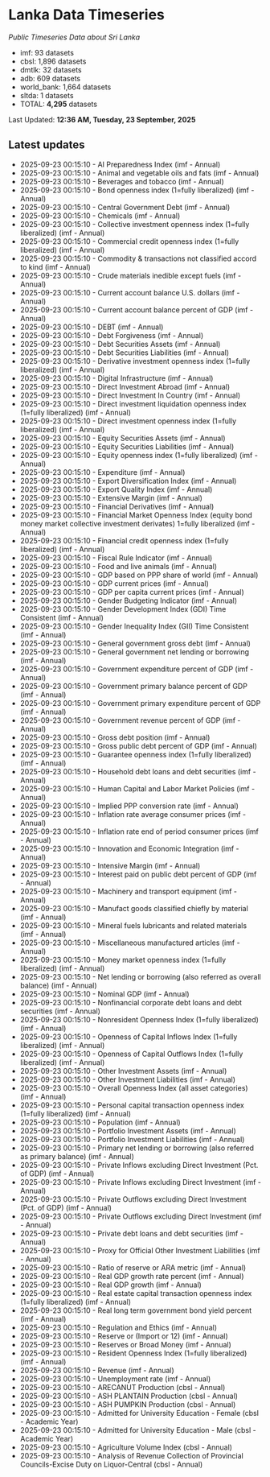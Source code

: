 # Lanka Data Timeseries
*Public Timeseries Data about Sri Lanka*

* imf: 93 datasets
* cbsl: 1,896 datasets
* dmtlk: 32 datasets
* adb: 609 datasets
* world_bank: 1,664 datasets
* sltda: 1 datasets
* TOTAL: **4,295** datasets

Last Updated: **12:36 AM, Tuesday, 23 September, 2025**

## Latest updates

* 2025-09-23 00:15:10 - AI Preparedness Index (imf - Annual)
* 2025-09-23 00:15:10 - Animal and vegetable oils and fats (imf - Annual)
* 2025-09-23 00:15:10 - Beverages and tobacco (imf - Annual)
* 2025-09-23 00:15:10 - Bond openness index (1=fully liberalized) (imf - Annual)
* 2025-09-23 00:15:10 - Central Government Debt (imf - Annual)
* 2025-09-23 00:15:10 - Chemicals (imf - Annual)
* 2025-09-23 00:15:10 - Collective investment openness index (1=fully liberalized) (imf - Annual)
* 2025-09-23 00:15:10 - Commercial credit openness index (1=fully liberalized) (imf - Annual)
* 2025-09-23 00:15:10 - Commodity & transactions not classified accord to kind (imf - Annual)
* 2025-09-23 00:15:10 - Crude materials inedible except fuels (imf - Annual)
* 2025-09-23 00:15:10 - Current account balance U.S. dollars (imf - Annual)
* 2025-09-23 00:15:10 - Current account balance percent of GDP (imf - Annual)
* 2025-09-23 00:15:10 - DEBT (imf - Annual)
* 2025-09-23 00:15:10 - Debt Forgiveness (imf - Annual)
* 2025-09-23 00:15:10 - Debt Securities Assets (imf - Annual)
* 2025-09-23 00:15:10 - Debt Securities Liabilities (imf - Annual)
* 2025-09-23 00:15:10 - Derivative investment openness index (1=fully liberalized) (imf - Annual)
* 2025-09-23 00:15:10 - Digital Infrastructure (imf - Annual)
* 2025-09-23 00:15:10 - Direct Investment Abroad (imf - Annual)
* 2025-09-23 00:15:10 - Direct Investment In Country (imf - Annual)
* 2025-09-23 00:15:10 - Direct investment liquidation openness index (1=fully liberalized) (imf - Annual)
* 2025-09-23 00:15:10 - Direct investment openness index (1=fully liberalized) (imf - Annual)
* 2025-09-23 00:15:10 - Equity Securities Assets (imf - Annual)
* 2025-09-23 00:15:10 - Equity Securities Liabilities (imf - Annual)
* 2025-09-23 00:15:10 - Equity openness index (1=fully liberalized) (imf - Annual)
* 2025-09-23 00:15:10 - Expenditure (imf - Annual)
* 2025-09-23 00:15:10 - Export Diversification Index (imf - Annual)
* 2025-09-23 00:15:10 - Export Quality Index (imf - Annual)
* 2025-09-23 00:15:10 - Extensive Margin (imf - Annual)
* 2025-09-23 00:15:10 - Financial Derivatives (imf - Annual)
* 2025-09-23 00:15:10 - Financial Market Openness Index (equity bond money market collective investment derivates) 1=fully liberalized (imf - Annual)
* 2025-09-23 00:15:10 - Financial credit openness index (1=fully liberalized) (imf - Annual)
* 2025-09-23 00:15:10 - Fiscal Rule Indicator (imf - Annual)
* 2025-09-23 00:15:10 - Food and live animals (imf - Annual)
* 2025-09-23 00:15:10 - GDP based on PPP share of world (imf - Annual)
* 2025-09-23 00:15:10 - GDP current prices (imf - Annual)
* 2025-09-23 00:15:10 - GDP per capita current prices (imf - Annual)
* 2025-09-23 00:15:10 - Gender Budgeting Indicator (imf - Annual)
* 2025-09-23 00:15:10 - Gender Development Index (GDI) Time Consistent (imf - Annual)
* 2025-09-23 00:15:10 - Gender Inequality Index (GII) Time Consistent (imf - Annual)
* 2025-09-23 00:15:10 - General government gross debt (imf - Annual)
* 2025-09-23 00:15:10 - General government net lending or borrowing (imf - Annual)
* 2025-09-23 00:15:10 - Government expenditure percent of GDP (imf - Annual)
* 2025-09-23 00:15:10 - Government primary balance percent of GDP (imf - Annual)
* 2025-09-23 00:15:10 - Government primary expenditure percent of GDP (imf - Annual)
* 2025-09-23 00:15:10 - Government revenue percent of GDP (imf - Annual)
* 2025-09-23 00:15:10 - Gross debt position (imf - Annual)
* 2025-09-23 00:15:10 - Gross public debt percent of GDP (imf - Annual)
* 2025-09-23 00:15:10 - Guarantee openness index (1=fully liberalized) (imf - Annual)
* 2025-09-23 00:15:10 - Household debt loans and debt securities (imf - Annual)
* 2025-09-23 00:15:10 - Human Capital and Labor Market Policies (imf - Annual)
* 2025-09-23 00:15:10 - Implied PPP conversion rate (imf - Annual)
* 2025-09-23 00:15:10 - Inflation rate average consumer prices (imf - Annual)
* 2025-09-23 00:15:10 - Inflation rate end of period consumer prices (imf - Annual)
* 2025-09-23 00:15:10 - Innovation and Economic Integration (imf - Annual)
* 2025-09-23 00:15:10 - Intensive Margin (imf - Annual)
* 2025-09-23 00:15:10 - Interest paid on public debt percent of GDP (imf - Annual)
* 2025-09-23 00:15:10 - Machinery and transport equipment (imf - Annual)
* 2025-09-23 00:15:10 - Manufact goods classified chiefly by material (imf - Annual)
* 2025-09-23 00:15:10 - Mineral fuels lubricants and related materials (imf - Annual)
* 2025-09-23 00:15:10 - Miscellaneous manufactured articles (imf - Annual)
* 2025-09-23 00:15:10 - Money market openness index (1=fully liberalized) (imf - Annual)
* 2025-09-23 00:15:10 - Net lending or borrowing (also referred as overall balance) (imf - Annual)
* 2025-09-23 00:15:10 - Nominal GDP (imf - Annual)
* 2025-09-23 00:15:10 - Nonfinancial corporate debt loans and debt securities (imf - Annual)
* 2025-09-23 00:15:10 - Nonresident Openness Index (1=fully liberalized) (imf - Annual)
* 2025-09-23 00:15:10 - Openness of Capital Inflows Index (1=fully liberalized) (imf - Annual)
* 2025-09-23 00:15:10 - Openness of Capital Outflows Index (1=fully liberalized) (imf - Annual)
* 2025-09-23 00:15:10 - Other Investment Assets (imf - Annual)
* 2025-09-23 00:15:10 - Other Investment Liabilities (imf - Annual)
* 2025-09-23 00:15:10 - Overall Openness Index (all asset categories) (imf - Annual)
* 2025-09-23 00:15:10 - Personal capital transaction openness index (1=fully liberalized) (imf - Annual)
* 2025-09-23 00:15:10 - Population (imf - Annual)
* 2025-09-23 00:15:10 - Portfolio Investment Assets (imf - Annual)
* 2025-09-23 00:15:10 - Portfolio Investment Liabilities (imf - Annual)
* 2025-09-23 00:15:10 - Primary net lending or borrowing (also referred as primary balance) (imf - Annual)
* 2025-09-23 00:15:10 - Private Inflows excluding Direct Investment (Pct. of GDP) (imf - Annual)
* 2025-09-23 00:15:10 - Private Inflows excluding Direct Investment (imf - Annual)
* 2025-09-23 00:15:10 - Private Outflows excluding Direct Investment (Pct. of GDP) (imf - Annual)
* 2025-09-23 00:15:10 - Private Outflows excluding Direct Investment (imf - Annual)
* 2025-09-23 00:15:10 - Private debt loans and debt securities (imf - Annual)
* 2025-09-23 00:15:10 - Proxy for Official Other Investment Liabilities (imf - Annual)
* 2025-09-23 00:15:10 - Ratio of reserve or ARA metric (imf - Annual)
* 2025-09-23 00:15:10 - Real GDP growth rate percent (imf - Annual)
* 2025-09-23 00:15:10 - Real GDP growth (imf - Annual)
* 2025-09-23 00:15:10 - Real estate capital transaction openness index (1=fully liberalized) (imf - Annual)
* 2025-09-23 00:15:10 - Real long term government bond yield percent (imf - Annual)
* 2025-09-23 00:15:10 - Regulation and Ethics (imf - Annual)
* 2025-09-23 00:15:10 - Reserve or (Import or 12) (imf - Annual)
* 2025-09-23 00:15:10 - Reserves or Broad Money (imf - Annual)
* 2025-09-23 00:15:10 - Resident Openness Index (1=fully liberalized) (imf - Annual)
* 2025-09-23 00:15:10 - Revenue (imf - Annual)
* 2025-09-23 00:15:10 - Unemployment rate (imf - Annual)
* 2025-09-23 00:15:10 - ARECANUT Production (cbsl - Annual)
* 2025-09-23 00:15:10 - ASH PLANTAIN Production (cbsl - Annual)
* 2025-09-23 00:15:10 - ASH PUMPKIN Production (cbsl - Annual)
* 2025-09-23 00:15:10 - Admitted for University Education - Female (cbsl - Academic Year)
* 2025-09-23 00:15:10 - Admitted for University Education - Male (cbsl - Academic Year)
* 2025-09-23 00:15:10 - Agriculture Volume Index (cbsl - Annual)
* 2025-09-23 00:15:10 - Analysis of Revenue Collection of Provincial Councils-Excise Duty on Liquor-Central (cbsl - Annual)